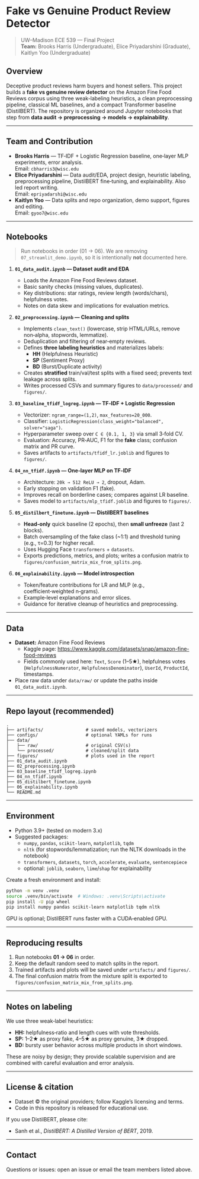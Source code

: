 # Fake vs Genuine Product Review Detector

> UW–Madison ECE 539 — Final Project  
> **Team:** Brooks Harris (Undergraduate), Elice Priyadarshini (Graduate), Kaitlyn Yoo (Undergraduate)

## Overview

Deceptive product reviews harm buyers and honest sellers. This project builds a **fake vs genuine review detector** on the Amazon Fine Food Reviews corpus using three weak-labeling heuristics, a clean preprocessing pipeline, classical ML baselines, and a compact Transformer baseline (DistilBERT). The repository is organized around Jupyter notebooks that step from **data audit → preprocessing → models → explainability**.

---

## Team and Contribution

- **Brooks Harris** — TF‑IDF + Logistic Regression baseline, one‑layer MLP experiments, error analysis.  
  Email: `cbharris3@wisc.edu`
- **Elice Priyadarshini** — Data audit/EDA, project design, heuristic labeling, preprocessing pipeline, DistilBERT fine‑tuning, and explainability. Also led report writing.  
  Email: `epriyadarshi@wisc.edu`
- **Kaitlyn Yoo** — Data splits and repo organization, demo support, figures and editing.  
  Email: `gyoo7@wisc.edu`

---

## Notebooks

> Run notebooks in order (01 → 06). We are removing `07_streamlit_demo.ipynb`, so it is intentionally **not** documented here.

1. **`01_data_audit.ipynb` — Dataset audit and EDA**  
   - Loads the Amazon Fine Food Reviews dataset.  
   - Basic sanity checks (missing values, duplicates).  
   - Key distributions: star ratings, review length (words/chars), helpfulness votes.  
   - Notes on data skew and implications for evaluation metrics.

2. **`02_preprocessing.ipynb` — Cleaning and splits**  
   - Implements `clean_text()` (lowercase, strip HTML/URLs, remove non‑alpha, stopwords, lemmatize).  
   - Deduplication and filtering of near‑empty reviews.  
   - Defines **three labeling heuristics** and materializes labels:  
     - **HH** (Helpfulness Heuristic)  
     - **SP** (Sentiment Proxy)  
     - **BD** (Burst/Duplicate activity)  
   - Creates **stratified** train/val/test splits with a fixed seed; prevents text leakage across splits.  
   - Writes processed CSVs and summary figures to `data/processed/` and `figures/`.

3. **`03_baseline_tfidf_logreg.ipynb` — TF‑IDF + Logistic Regression**  
   - Vectorizer: `ngram_range=(1,2)`, `max_features=20_000`.  
   - Classifier: `LogisticRegression(class_weight="balanced", solver="saga")`.  
   - Hyperparameter sweep over `C ∈ {0.1, 1, 3}` via small 3‑fold CV.  
   - Evaluation: Accuracy, PR‑AUC, F1 for the **fake** class; confusion matrix and PR curve.  
   - Saves artifacts to `artifacts/tfidf_lr.joblib` and figures to `figures/`.

4. **`04_nn_tfidf.ipynb` — One‑layer MLP on TF‑IDF**  
   - Architecture: `20k → 512 ReLU → 2`, dropout, Adam.  
   - Early stopping on validation F1 (fake).  
   - Improves recall on borderline cases; compares against LR baseline.  
   - Saves model to `artifacts/mlp_tfidf.joblib` and figures to `figures/`.

5. **`05_distilbert_finetune.ipynb` — DistilBERT baselines**  
   - **Head‑only** quick baseline (2 epochs), then **small unfreeze** (last 2 blocks).  
   - Batch oversampling of the fake class (~1:1) and threshold tuning (e.g., τ=0.3) for higher recall.  
   - Uses Hugging Face `transformers` + `datasets`.  
   - Exports predictions, metrics, and plots; writes a confusion matrix to `figures/confusion_matrix_mix_from_splits.png`.

6. **`06_explainability.ipynb` — Model introspection**  
   - Token/feature contributions for LR and MLP (e.g., coefficient‑weighted n‑grams).  
   - Example‑level explanations and error slices.  
   - Guidance for iterative cleanup of heuristics and preprocessing.

---

## Data

- **Dataset:** Amazon Fine Food Reviews  
  - Kaggle page: https://www.kaggle.com/datasets/snap/amazon-fine-food-reviews  
  - Fields commonly used here: `Text`, `Score` (1–5★), helpfulness votes (`HelpfulnessNumerator`, `HelpfulnessDenominator`), `UserId`, `ProductId`, timestamps.
- Place raw data under `data/raw/` or update the paths inside `01_data_audit.ipynb`.

---

## Repo layout (recommended)

```
.
├── artifacts/                # saved models, vectorizers
├── configs/                  # optional YAMLs for runs
├── data/
│   ├── raw/                  # original CSV(s)
│   └── processed/            # cleaned/split data
├── figures/                  # plots used in the report
├── 01_data_audit.ipynb
├── 02_preprocessing.ipynb
├── 03_baseline_tfidf_logreg.ipynb
├── 04_nn_tfidf.ipynb
├── 05_distilbert_finetune.ipynb
├── 06_explainability.ipynb
└── README.md
```

---

## Environment

- Python 3.9+ (tested on modern 3.x)
- Suggested packages:
  - `numpy`, `pandas`, `scikit-learn`, `matplotlib`, `tqdm`
  - `nltk` (for stopwords/lemmatization; run the NLTK downloads in the notebook)
  - `transformers`, `datasets`, `torch`, `accelerate`, `evaluate`, `sentencepiece`
  - optional: `joblib`, `seaborn`, `lime`/`shap` for explainability

Create a fresh environment and install:
```bash
python -m venv .venv
source .venv/bin/activate  # Windows: .venv\Scripts\activate
pip install -U pip wheel
pip install numpy pandas scikit-learn matplotlib tqdm nltk             transformers datasets torch accelerate evaluate sentencepiece             joblib
```

GPU is optional; DistilBERT runs faster with a CUDA‑enabled GPU.

---

## Reproducing results

1. Run notebooks **01 → 06** in order.  
2. Keep the default random seed to match splits in the report.  
3. Trained artifacts and plots will be saved under `artifacts/` and `figures/`.  
4. The final confusion matrix from the mixture split is exported to `figures/confusion_matrix_mix_from_splits.png`.

---

## Notes on labeling

We use three weak‑label heuristics:  
- **HH:** helpfulness‑ratio and length cues with vote thresholds.  
- **SP:** 1–2★ as proxy fake, 4–5★ as proxy genuine, 3★ dropped.  
- **BD:** bursty user behavior across multiple products in short windows.

These are noisy by design; they provide scalable supervision and are combined with careful evaluation and error analysis.

---

## License & citation

- Dataset © the original providers; follow Kaggle’s licensing and terms.  
- Code in this repository is released for educational use.

If you use DistilBERT, please cite:
- Sanh et al., *DistilBERT: A Distilled Version of BERT*, 2019.

---

## Contact

Questions or issues: open an issue or email the team members listed above.
